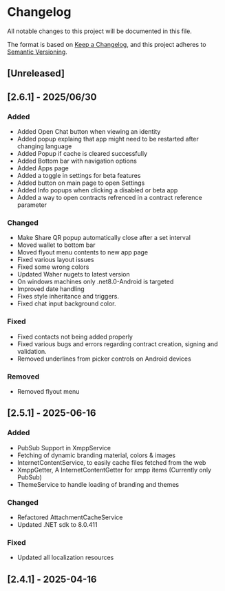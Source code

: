 # Changelog

All notable changes to this project will be documented in this file.

The format is based on [Keep a Changelog](https://keepachangelog.com/en/1.1.0/),
and this project adheres to [Semantic Versioning](https://semver.org/spec/v2.0.0.html).

## [Unreleased]

## [2.6.1] - 2025/06/30

### Added

- Added Open Chat button when viewing an identity
- Added popup explaing that app might need to be restarted after changing language
- Added Popup if cache is cleared successfully
- Added Bottom bar with navigation options
- Added Apps page
- Added a toggle in settings for beta features
- Added button on main page to open Settings
- Added Info popups when clicking a disabled or beta app
- Added a way to open contracts refrenced in a contract reference parameter

### Changed

- Make Share QR popup automatically close after a set interval
- Moved wallet to bottom bar
- Moved flyout menu contents to new app page
- Fixed various layout issues
- Fixed some wrong colors
- Updated Waher nugets to latest version
- On windows machines only .net8.0-Android is targeted
- Improved date handling
- Fixes style inheritance and triggers.
- Fixed chat input background color.

### Fixed

- Fixed contacts not being added properly
- Fixed various bugs and errors regarding contract creation, signing and validation.
- Removed underlines from picker controls on Android devices

### Removed

- Removed flyout menu

## [2.5.1] - 2025-06-16

### Added

- PubSub Support in XmppService
- Fetching of dynamic branding material, colors & images
- InternetContentService, to easily cache files fetched from the web
- XmppGetter, A InternetContentGetter for xmpp items (Currently only PubSub)
- ThemeService to handle loading of branding and themes

### Changed

- Refactored AttachmentCacheService
- Updated .NET sdk to 8.0.411

### Fixed

- Updated all localization resources

## [2.4.1] - 2025-04-16

